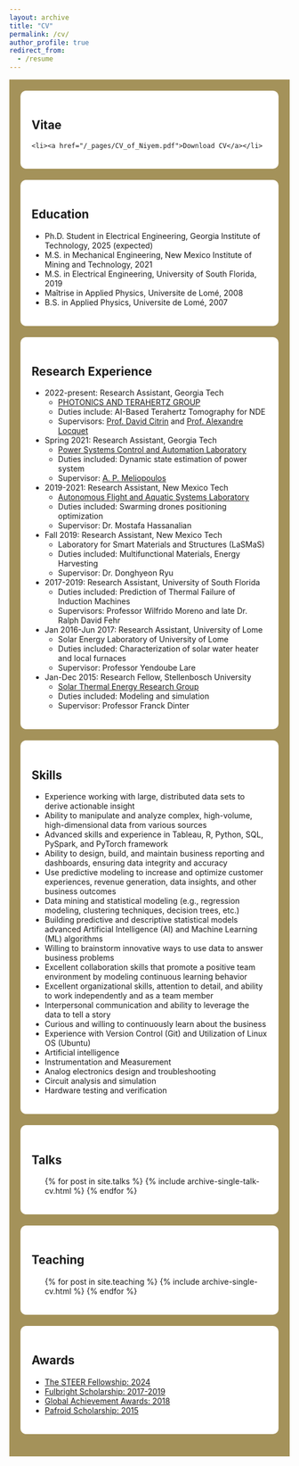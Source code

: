 ```yaml
---
layout: archive
title: "CV"
permalink: /cv/
author_profile: true
redirect_from:
  - /resume
---
```


<div style="background-color: #A4925A; padding: 20px;">

  <div style="background-color: #FFFFFF; padding: 20px; border-radius: 10px; margin-bottom: 20px;">
    <h2>Vitae</h2>
    
    <li><a href="/_pages/CV_of_Niyem.pdf">Download CV</a></li>
  </div>

  <div style="background-color: #FFFFFF; padding: 20px; border-radius: 10px; margin-bottom: 20px;">
    <h2>Education</h2>
    <ul>
      <li>Ph.D. Student in Electrical Engineering, Georgia Institute of Technology, 2025 (expected)</li>
      <li>M.S. in Mechanical Engineering, New Mexico Institute of Mining and Technology, 2021</li>
      <li>M.S. in Electrical Engineering, University of South Florida, 2019</li>
      <li>Maîtrise in Applied Physics, Universite de Lomé, 2008</li>
      <li>B.S. in Applied Physics, Universite de Lomé, 2007</li>
    </ul>
  </div>

  <div style="background-color: #FFFFFF; padding: 20px; border-radius: 10px; margin-bottom: 20px;">
    <h2>Research Experience</h2>
    <ul>
      <li>2022-present: Research Assistant, Georgia Tech
        <ul>
          <li><a href="http://photonics.georgiatech-metz.fr/node/33">PHOTONICS AND TERAHERTZ GROUP</a></li>
          <li>Duties include: AI-Based Terahertz Tomography for NDE</li>
          <li>Supervisors: <a href="https://ece.gatech.edu/directory/david-s-citrin">Prof. David Citrin</a> and <a href="http://photonics.georgiatech-metz.fr/node/25">Prof. Alexandre Locquet</a></li>
        </ul>
      </li>
      <li>Spring 2021: Research Assistant, Georgia Tech
        <ul>
          <li><a href="https://pscal.ece.gatech.edu/">Power Systems Control and Automation Laboratory</a></li>
          <li>Duties included: Dynamic state estimation of power system</li>
          <li>Supervisor: <a href="https://ece.gatech.edu/directory/p-meliopoulos">A. P. Meliopoulos</a></li>
        </ul>
      </li>
      <li>2019-2021: Research Assistant, New Mexico Tech
        <ul>
          <li><a href="https://sites.google.com/nmt.edu/afasl/research?authuser=0">Autonomous Flight and Aquatic Systems Laboratory</a></li>
          <li>Duties included: Swarming drones positioning optimization</li>
          <li>Supervisor: Dr. Mostafa Hassanalian</li>
        </ul>
      </li>
      <li>Fall 2019: Research Assistant, New Mexico Tech
        <ul>
          <li>Laboratory for Smart Materials and Structures (LaSMaS)</li>
          <li>Duties included: Multifunctional Materials, Energy Harvesting</li>
          <li>Supervisor: Dr. Donghyeon Ryu</li>
        </ul>
      </li>
      <li>2017-2019: Research Assistant, University of South Florida
        <ul>
          <li>Duties included: Prediction of Thermal Failure of Induction Machines</li>
          <li>Supervisors: Professor Wilfrido Moreno and late Dr. Ralph David Fehr</li>
        </ul>
      </li>
      <li>Jan 2016-Jun 2017: Research Assistant, University of Lome
        <ul>
          <li>Solar Energy Laboratory of University of Lome</li>
          <li>Duties included: Characterization of solar water heater and local furnaces</li>
          <li>Supervisor: Professor Yendoube Lare</li>
        </ul>
      </li>
      <li>Jan-Dec 2015: Research Fellow, Stellenbosch University
        <ul>
          <li><a href="https://sterg.sun.ac.za/">Solar Thermal Energy Research Group</a></li>
          <li>Duties included: Modeling and simulation</li>
          <li>Supervisor: Professor Franck Dinter</li>
        </ul>
      </li>
    </ul>
  </div>

  <div style="background-color: #FFFFFF; padding: 20px; border-radius: 10px; margin-bottom: 20px;">
    <h2>Skills</h2>
    <ul>
      <li>Experience working with large, distributed data sets to derive actionable insight</li>
      <li>Ability to manipulate and analyze complex, high-volume, high-dimensional data from various sources</li>
      <li>Advanced skills and experience in Tableau, R, Python, SQL, PySpark, and PyTorch framework</li>
      <li>Ability to design, build, and maintain business reporting and dashboards, ensuring data integrity and accuracy</li>
      <li>Use predictive modeling to increase and optimize customer experiences, revenue generation, data insights, and other business outcomes</li>
      <li>Data mining and statistical modeling (e.g., regression modeling, clustering techniques, decision trees, etc.)</li>
      <li>Building predictive and descriptive statistical models advanced Artificial Intelligence (AI) and Machine Learning (ML) algorithms</li>
      <li>Willing to brainstorm innovative ways to use data to answer business problems</li>
      <li>Excellent collaboration skills that promote a positive team environment by modeling continuous learning behavior</li>
      <li>Excellent organizational skills, attention to detail, and ability to work independently and as a team member</li>
      <li>Interpersonal communication and ability to leverage the data to tell a story</li>
      <li>Curious and willing to continuously learn about the business</li>
      <li>Experience with Version Control (Git) and Utilization of Linux OS (Ubuntu)</li>
      <li>Artificial intelligence</li>
      <li>Instrumentation and Measurement</li>
      <li>Analog electronics design and troubleshooting</li>
      <li>Circuit analysis and simulation</li>
      <li>Hardware testing and verification</li>
    </ul>
  </div>

  <div style="background-color: #FFFFFF; padding: 20px; border-radius: 10px; margin-bottom: 20px;">
    <h2>Talks</h2>
    <ul>{% for post in site.talks %}
      {% include archive-single-talk-cv.html %}
    {% endfor %}</ul>
  </div>

  <div style="background-color: #FFFFFF; padding: 20px; border-radius: 10px; margin-bottom: 20px;">
    <h2>Teaching</h2>
    <ul>{% for post in site.teaching %}
      {% include archive-single-cv.html %}
    {% endfor %}</ul>
  </div>

  <div style="background-color: #FFFFFF; padding: 20px; border-radius: 10px; margin-bottom: 20px;">
    <h2>Awards</h2>
    <ul>
      <li><a href="https://ece.gatech.edu/news/2023/07/new-graduate-fellowships-and-awards-promote-professional-development">The STEER Fellowship: 2024</a></li>
      <li><a href="https://fulbrightscholars.org/non-us-scholars">Fulbright Scholarship: 2017-2019</a></li>
      <li><a href="https://www.usf.edu/world/about/news/2017-global-achievement-awards.aspx">Global Achievement Awards: 2018</a></li>
      <li><a href="https://www0.sun.ac.za/international/assets/files/Take%20Note%20Newsletter%20(06%20May%202014).pdf">Pafroid Scholarship: 2015</a></li>
    </ul>
  </div>

</div>
